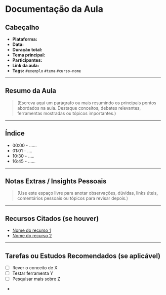
# Documentação da Aula
## Cabeçalho

- **Plataforma:**  
- **Data:**  
- **Duração total:**  
- **Tema principal:**  
- **Participantes:**  
- **Link da aula:**  
- **Tags:** `#exemplo` `#tema` `#curso-nome`


---

## Resumo da Aula

> (Escreva aqui um parágrafo ou mais resumindo os principais pontos abordados na aula. Destaque conceitos, debates relevantes, ferramentas mostradas ou tópicos importantes.)

---

## Índice

- 00:00 - ......
- 01:01 - ....
- 10:30 - .....
- 16:45 - ......  

---

## Notas Extras / Insights Pessoais

> (Use este espaço livre para anotar observações, dúvidas, links úteis, comentários pessoais ou tópicos para revisar depois.)

---

## Recursos Citados (se houver)

- [Nome do recurso 1](link)
- [Nome do recurso 2](link)

---

## Tarefas ou Estudos Recomendados (se aplicável)

- [ ] Rever o conceito de X
- [ ] Testar ferramenta Y
- [ ] Pesquisar mais sobre Z
-
